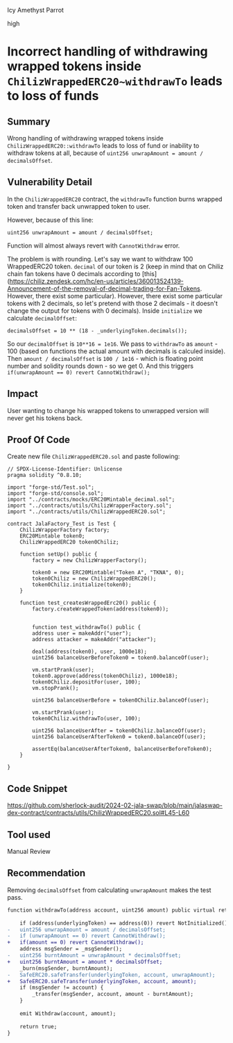 Icy Amethyst Parrot

high

# Incorrect handling of withdrawing wrapped tokens inside `ChilizWrappedERC20~withdrawTo` leads to loss of funds

## Summary
Wrong handling of withdrawing wrapped tokens inside `ChilizWrappedERC20::withdrawTo` leads to loss of fund or inability to withdraw tokens at all, because of `uint256 unwrapAmount = amount / decimalsOffset`.
## Vulnerability Detail
In the `ChilizWrappedERC20` contract, the `withdrawTo` function burns wrapped token and transfer back unwrapped token to user.

However, because of this line:
```solidity
uint256 unwrapAmount = amount / decimalsOffset;
```
Function will almost always revert with `CannotWithdraw` error.

The problem is with rounding. Let's say we want to withdraw 100 WrappedERC20 token. `decimal` of our token is 2 (keep in mind that on Chiliz chain fan tokens have 0 decimals according to [this](https://chiliz.zendesk.com/hc/en-us/articles/360013524139-Announcement-of-the-removal-of-decimal-trading-for-Fan-Tokens. However, there exist some particular). However, there exist some particular tokens with 2 decimals, so let's pretend with those 2 decimals - it doesn't change the output for tokens with 0 decimals).
Inside `initialize` we calculate `decimalOffset`:

```solidity
decimalsOffset = 10 ** (18 - _underlyingToken.decimals());
```

So our `decimalOffset` is `10**16 = 1e16`.  We pass to `withdrawTo` as `amount` - 100 (based on functions the actual amount with decimals is calculed inside). Then `amount / decimalsOffset` is `100 / 1e16` - which is floating point number and solidity rounds down - so we get 0. And this triggers `if(unwrapAmount == 0) revert CannotWithdraw();`
## Impact
User wanting to change his wrapped tokens to unwrapped version will never get his tokens back.

## Proof Of Code
Create new file `ChilizWrappedERC20.sol` and paste following:
```solidity
// SPDX-License-Identifier: Unlicense
pragma solidity ^0.8.10;

import "forge-std/Test.sol";
import "forge-std/console.sol";
import "../contracts/mocks/ERC20Mintable_decimal.sol";
import "../contracts/utils/ChilizWrapperFactory.sol";
import "../contracts/utils/ChilizWrappedERC20.sol";

contract JalaFactory_Test is Test {
	ChilizWrapperFactory factory;
	ERC20Mintable token0;
	ChilizWrappedERC20 token0Chiliz;

	function setUp() public {
		factory = new ChilizWrapperFactory();
		
		token0 = new ERC20Mintable("Token A", "TKNA", 0);
		token0Chiliz = new ChilizWrappedERC20();
		token0Chiliz.initialize(token0);
	}

	function test_createsWrappedErc20() public {
		factory.createWrappedToken(address(token0));
		
		
		function test_withdrawTo() public {
		address user = makeAddr("user");
		address attacker = makeAddr("attacker");
		
		deal(address(token0), user, 1000e18);
		uint256 balanceUserBeforeToken0 = token0.balanceOf(user);
		
		vm.startPrank(user);
		token0.approve(address(token0Chiliz), 1000e18);
		token0Chiliz.depositFor(user, 100);
		vm.stopPrank();
		
		uint256 balanceUserBefore = token0Chiliz.balanceOf(user);
		
		vm.startPrank(user);
		token0Chiliz.withdrawTo(user, 100);
		
		uint256 balanceUserAfter = token0Chiliz.balanceOf(user);
		uint256 balanceUserAfterToken0 = token0.balanceOf(user);

		assertEq(balanceUserAfterToken0, balanceUserBeforeToken0);
	}

}
```

## Code Snippet
https://github.com/sherlock-audit/2024-02-jala-swap/blob/main/jalaswap-dex-contract/contracts/utils/ChilizWrappedERC20.sol#L45-L60

## Tool used
Manual Review

## Recommendation
Removing `decimalsOffset` from calculating `unwrapAmount` makes the test pass.
```diff
function withdrawTo(address account, uint256 amount) public virtual returns (bool) {
	
	if (address(underlyingToken) == address(0)) revert NotInitialized();
-	uint256 unwrapAmount = amount / decimalsOffset;
-	if (unwrapAmount == 0) revert CannotWithdraw();
+	if(amount == 0) revert CannotWithdraw();
	address msgSender = _msgSender();
-	uint256 burntAmount = unwrapAmount * decimalsOffset;
+	uint256 burntAmount = amount * decimalsOffset;
	_burn(msgSender, burntAmount);
-	SafeERC20.safeTransfer(underlyingToken, account, unwrapAmount);
+	SafeERC20.safeTransfer(underlyingToken, account, amount);
	if (msgSender != account) {
		_transfer(msgSender, account, amount - burntAmount);
	}
	
	emit Withdraw(account, amount);
	
	return true;
}
```

